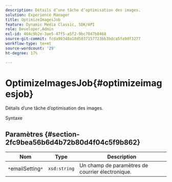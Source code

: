 ```yaml
---
description: Détails d’une tâche d’optimisation des images.
solution: Experience Manager
title: OptimizeImagesJob
feature: Dynamic Media Classic, SDK/API
role: Developer,Admin
exl-id: 464c9b2e-3ae5-47f5-a5f2-9bc7047b8468
source-git-commit: fcda99340a18d5037157723bb3bdca5fa9df3277
workflow-type: tm+mt
source-wordcount: '29'
ht-degree: 17%

---
```


# OptimizeImagesJob{#optimizeimagesjob}

Détails d’une tâche d’optimisation des images.

Syntaxe

## Paramètres {#section-2fc9bea56b6d4b72b80d4f04c5f9b862}

| Nom | Type | Description |
|---|---|---|
| `*`emailSetting`*` | `xsd:string` | Un champ de paramètres de courrier électronique. |
